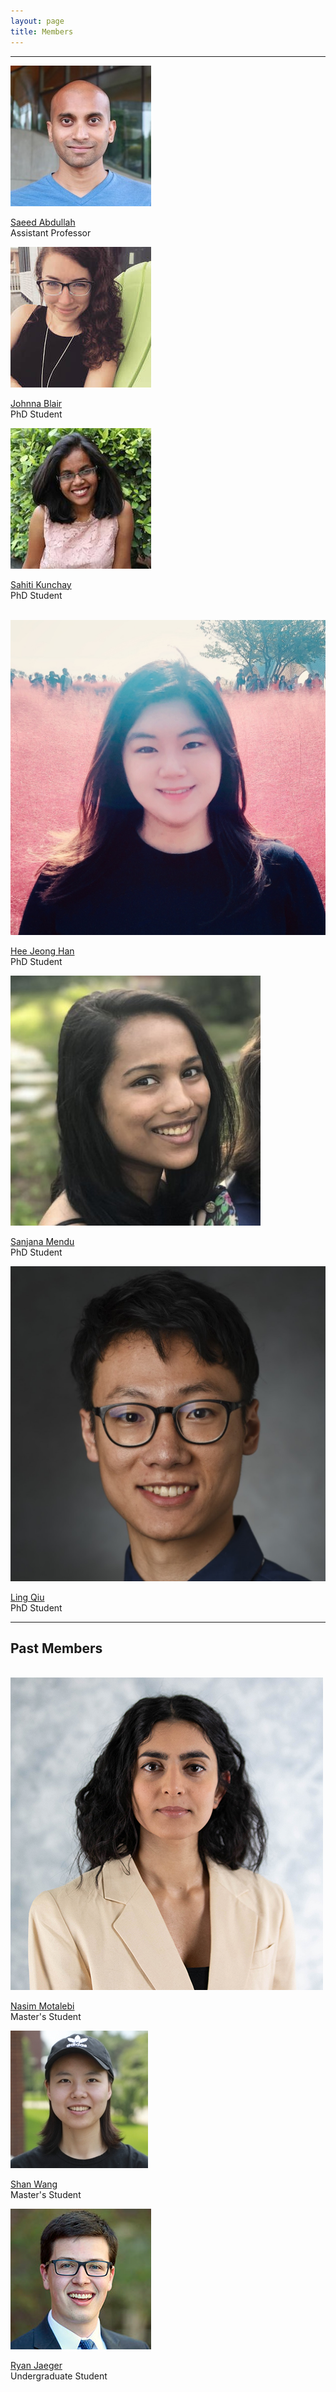 ```yaml
---
layout: page
title: Members
---
```


<div class="row">
    <div class="col-md-12 text-center">
        <hr>
    </div>
</div>

<div class="row">
    <div class="col-lg-4 col-xs-12 text-center">
        <a href="https://saeedabdullah.com" target="_blank"><img class="img-circle img-center text-center" src="/files/images/saeed-abdullah.jpg"></a>
           <p> <a href="https://saeedabdullah.com" target="_blank">Saeed Abdullah</a><br/>Assistant Professor</p>
    </div>
    <div class="col-lg-4 col-xs-12 text-center">
        <a href="https://johnnablair.weebly.com/" target="_blank"><img class="img-circle img-center" src="/files/images/johnna-blair.jpg"></a>
           <p> <a href="https://johnnablair.weebly.com/" target="_blank">Johnna Blair</a><br/>PhD Student</p>
    </div>
    <div class="col-lg-4 text-center">
        <a href="https://sahitikunchay.github.io/" target="_blank"><img class="img-circle img-center" src="/files/images/sahiti-kunchay.jpg"></a>
           <p> <a href="https://sahitikunchay.github.io/" target="_blank">Sahiti Kunchay</a><br/>PhD Student</p>
    </div>
</div>

<div class="row">
    <div class="col-md-12 text-center">
        <br>
    </div>
</div>

<div class="row">
    <div class="col-lg-4 col-xs-12 text-center">
        <a href="https://heejeong-han.github.io" target="_blank"><img class="img-circle img-center text-center" src="/files/images/heejeong-han.jpg"></a>
           <p> <a href="https://heejeong-han.github.io" target="_blank">Hee Jeong Han</a><br/>PhD Student</p>
    </div>
    <div class="col-lg-4 col-xs-12 text-center">
        <a href="https://sm7gc.github.io/" target="_blank"><img class="img-circle img-center" src="/files/images/sanjana-mendu.jpg"></a>
           <p> <a href="https://sm7gc.github.io/" target="_blank">Sanjana Mendu</a><br/>PhD Student</p>
    </div>
    <div class="col-lg-4 text-center">
        <a href="https://lingqiu3.github.io/portfolio/" target="_blank"><img class="img-circle img-center" src="/files/images/ling-qiu.jpg"></a>
           <p> <a href="https://lingqiu3.github.io/portfolio/" target="_blank">Ling Qiu</a><br/>PhD Student</p>
    </div>
</div>

<div class="row">
    <div class="col-md-12 text-center">
        <hr>
        <h2> Past Members </h2>
        <br>
    </div>
</div>

<div class="row">
    <div class="col-lg-4 col-xs-12 text-center">
        <a href="https://nasimmotalebi.wixsite.com/nasimmotalebi"><img class="img-circle img-center" src="/files/images/nasim-motalebi.jpg"></a>
           <p> <a href="https://nasimmotalebi.wixsite.com/nasimmotalebi">Nasim Motalebi</a><br/>Master's Student</p>
    </div>
    <div class="col-lg-4 col-xs-12 text-center">
        <a href="https://shanwang61.github.io/"><img class="img-circle img-center" src="/files/images/shan-wang.jpg"></a>
           <p> <a href="https://shanwang61.github.io/">Shan Wang</a><br/>Master's Student</p>
    </div>
    <div class="col-lg-4 text-center">
        <a href="https://ryanjaeger.github.io/index"><img class="img-circle img-center" src="/files/images/ryan-jaeger.jpg"></a>
           <p> <a href="https://ryanjaeger.github.io/index">Ryan Jaeger</a><br/>Undergraduate Student</p>
    </div>

</div>